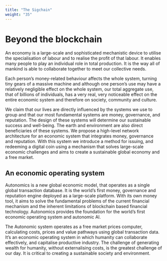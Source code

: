 ```yaml
---
title: "The Sigchain"
weight: "35"
---
```


# Beyond the blockchain

An economy is a large-scale and sophisticated mechanistic device to utilise the specialisation of labour and to realise the profit of that labour. It enables many people to play an individual role in total production. It is the way all of mankind is able to collaborate together to meet our collective needs.

Each person’s money-related behaviour affects the whole system, turning tiny gears of a massive machine and although one person’s use may have a relatively negligible effect on the whole system, our total aggregate use, that of billions of individuals, has a very real, very noticeable effect on the entire economic system and therefore on society, community and culture.

We claim that our lives are directly influenced by the systems we use to group and that our most fundamental systems are money, governance, and reputation. The design of these systems will determine our sustainable success and well-being. The earth and environment are also direct beneficiaries of these systems.
We propose a high-level network architecture for an economic system that integrates money, governance and reputation. With this system we introduce a method for issuing, and redeeming a digital coin using a mechanism that solves large-scale economic challenges and aims to create a sustainable global economy and a free market.

## An economic operating system

Autonomics is a new global economic model, that operates as a single global transaction database. It is the world’s first money, governance and reputation engine deployed as a large-scale platform. With its own money tool, it aims to solve the fundamental problems of the current financial mechanism and the inherent limitations of blockchain based financial technology. Autonomics provides the foundation for the world’s first economic operating system and autonomic AI.

The Autonomic system operates as a free market prices computer, calculating costs, prices and value pathways using global transaction data. It’s an economic operating system in which humanity can collaborate effectively, and capitalise productive industry. The challenge of generating wealth for humanity, without externalising costs, is the greatest challenge of our day. It is critical to creating a sustainable society and environment.
